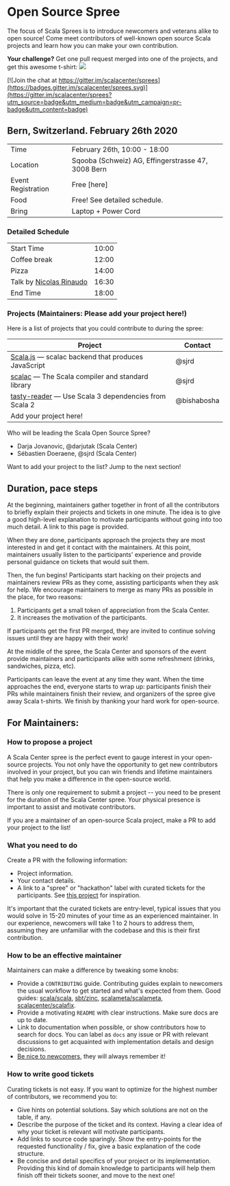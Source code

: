 # Open Source Spree

The focus of Scala Sprees is to introduce newcomers and veterans alike to open
source! Come meet contributors of well-known open source Scala projects and
learn how you can make your own contribution.

**Your challenge?** Get one pull request merged into one of the projects, and
get this awesome t-shirt:
![](https://pbs.twimg.com/media/CtnCrtvWAAAO0nE.jpg:small)

[![Join the chat at https://gitter.im/scalacenter/sprees](https://badges.gitter.im/scalacenter/sprees.svg)](https://gitter.im/scalacenter/sprees?utm_source=badge&utm_medium=badge&utm_campaign=pr-badge&utm_content=badge)

## Bern, Switzerland. February 26th 2020

|                    |                                                                                                      |
| ------------------ | ---------------------------------------------------------------------------------------------------- |
| Time               | February 26th, 10:00 - 18:00                                                                       |
| Location           | Sqooba (Schweiz) AG, Effingerstrasse 47, 3008 Bern                                                 |
| Event Registration | Free [here] |
| Food               | Free! See detailed schedule.                                                                       |
| Bring              | Laptop + Power Cord                                                                                  |

### Detailed Schedule

|              |       |
| ------------ | ----- |
| Start Time   | 10:00 |
| Coffee break | 12:00 |
| Pizza        | 14:00 |
| Talk by [Nicolas Rinaudo](https://twitter.com/NicolasRinaudo)     | 16:30 |
| End Time     | 18:00 |

### Projects (**Maintainers: Please add your project here!**)

Here is a list of projects that you could contribute to during the spree:

| Project                                                                                                         | Contact                       |
| --------------------------------------------------------------------------------------------------------------- | ----------------------------- |
| [Scala.js] — scalac backend that produces JavaScript                                                            | @sjrd 
| [scalac] — The Scala compiler and standard library                                                              | @sjrd |
| [tasty-reader] — Use Scala 3 dependencies from Scala 2                                                              | @bishabosha |
| Add your project here!                                                                                          | |

[almond]: https://github.com/almond-sh/almond/labels/low%20hanging%20fruit
[coursier]:
  https://github.com/coursier/coursier/issues?q=is%3Aopen+is%3Aissue+label%3Aspree
[scala.js]: https://github.com/scala-js/scala-js
[scalac]: https://github.com/scala/bug/labels/good%20first%20issue
[tasty-reader]: https://github.com/scalacenter/scala/labels/topic%3Atasty%2Fscala2
[bloop]: https://github.com/scalacenter/bloop/labels/good%20first%20issue
[intellij scala]: https://github.com/jetbrains/intellij-scala
[scalajs-bundler]:
  https://github.com/scalacenter/scalajs-bundler/labels/low%20hanging%20fruit
[cats]: https://github.com/typelevel/cats/issues
[cats-collections]: https://github.com/typelevel/cats-collections
[cats-mtl]: https://github.com/typelevel/cats-mtl
[scaladex]: https://github.com/scalacenter/scaladex/labels/Scala%20Spree
[graalvm]: https://github.com/oracle/graal
[dotty]:
  https://github.com/lampepfl/dotty/issues?q=is%3Aopen+is%3Aissue+label%3A%22help+wanted%22
[akka]: https://github.com/akka/akka
[monix]: https://github.com/monix/monix
[akka-http]: https://github.com/akka/akka-http
[metals]: https://github.com/scalameta/metals
[endpoints]: https://github.com/julienrf/endpoints

Who will be leading the Scala Open Source Spree?

- Darja Jovanovic, @darjutak (Scala Center)
- Sébastien Doeraene, @sjrd (Scala Center)

Want to add your project to the list? Jump to the next section!

## Duration, pace steps

At the beginning, maintainers gather together in front of all the contributors
to briefly explain their projects and tickets in one minute. The idea is to give
a good high-level explanation to motivate participants without going into too
much detail. A link to this page is provided.

When they are done, participants approach the projects they are most interested
in and get it contact with the maintainers. At this point, maintainers usually
listen to the participants' experience and provide personal guidance on tickets
that would suit them.

Then, the fun begins! Participants start hacking on their projects and
maintainers review PRs as they come, assisting participants when they ask for
help. We encourage maintainers to merge as many PRs as possible in the place,
for two reasons:

1.  Participants get a small token of appreciation from the Scala Center.
2.  It increases the motivation of the participants.

If participants get the first PR merged, they are invited to continue solving
issues until they are happy with their work!

At the middle of the spree, the Scala Center and sponsors of the event provide
maintainers and participants alike with some refreshment (drinks, sandwiches,
pizza, etc).

Participants can leave the event at any time they want. When the time approaches
the end, everyone starts to wrap up: participants finish their PRs while
maintainers finish their review, and organizers of the spree give away Scala
t-shirts. We finish by thanking your hard work for open-source.

## For Maintainers:

### How to propose a project

A Scala Center spree is the perfect event to gauge interest in your open-source
projects. You not only have the opportunity to get new contributors involved in
your project, but you can win friends and lifetime maintainers that help you
make a difference in the open-source world.

There is only one requirement to submit a project -- you need to be present for
the duration of the Scala Center spree. Your physical presence is important to
assist and motivate contributors.

If you are a maintainer of an open-source Scala project, make a PR to add your
project to the list!

### What you need to do

Create a PR with the following information:

- Project information.
- Your contact details.
- A link to a "spree" or "hackathon" label with curated tickets for the
  participants. See
  [this project](https://github.com/sbt/zinc/issues?utf8=✓&q=label:hackathon%20is:issue)
  for inspiration.

It's important that the curated tickets are entry-level, typical issues that you
would solve in 15-20 minutes of your time as an experienced maintainer. In our
experience, newcomers will take 1 to 2 hours to address them, assuming they are
unfamiliar with the codebase and this is their first contribution.

### How to be an effective maintainer

Maintainers can make a difference by tweaking some knobs:

- Provide a `CONTRIBUTING` guide. Contributing guides explain to newcomers the
  usual workflow to get started and what's expected from them. Good guides:
  [scala/scala](https://github.com/scala/scala/blob/2.12.x/CONTRIBUTING.md),
  [sbt/zinc](https://github.com/sbt/zinc/blob/1.x/CONTRIBUTING.md),
  [scalameta/scalameta](https://github.com/scalameta/scalameta/blob/master/CONTRIBUTING.md),
  [scalacenter/scalafix](https://github.com/scala/scala/blob/2.12.x/CONTRIBUTING.md).
- Provide a motivating `README` with clear instructions. Make sure docs are up
  to date.
- Link to documentation when possible, or show contributors how to search for
  docs. You can label as `docs` any issue or PR with relevant discussions to get
  acquainted with implementation details and design decisions.
- [Be nice to newcomers](http://brson.github.io/2017/04/05/minimally-nice-maintainer),
  they will always remember it!

### How to write good tickets

Curating tickets is not easy. If you want to optimize for the highest number of
contributors, we recommend you to:

- Give hints on potential solutions. Say which solutions are not on the table,
  if any.
- Describe the purpose of the ticket and its context. Having a clear idea of why
  your ticket is relevant will motivate participants.
- Add links to source code sparingly. Show the entry-points for the requested
  functionality / fix, give a basic explanation of the code structure.
- Be concise and detail specifics of your project or its implementation.
  Providing this kind of domain knowledge to participants will help them finish
  off their tickets sooner, and move to the next one!
